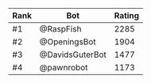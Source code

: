 Rank|Bot|Rating
---|---|---
#1|@RaspFish|2285
#2|@OpeningsBot|1904
#3|@DavidsGuterBot|1477
#4|@pawnrobot|1173
